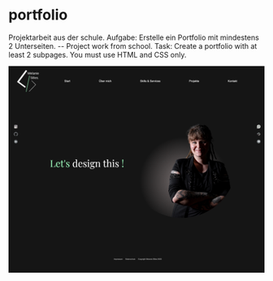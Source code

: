# portfolio
Projektarbeit aus der schule. Aufgabe: Erstelle ein Portfolio mit mindestens 2 Unterseiten.    --   Project work from school. Task: Create a portfolio with at least 2 subpages. You must use HTML and CSS only.


![Screenshot Home](./images/screencapture.png)
